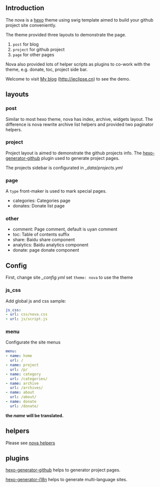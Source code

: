 
## Introduction ##

The nova is a [hexo](https://hexo.io) theme using swig template aimed to build your github project site conveniently.

The theme provided three layouts to demonstrate the page.

 1. `post` for blog
 2. `project` for github project
 3. `page` for other pages

Nova also provided lots of helper scripts as plugins to co-work with the theme, e.g. donate, toc, project side bar. 

Welcome to visit [My blog](http://ieclipse.cn) (http://ieclipse.cn) to see the demo.

## layouts ##
### post
Similar to most hexo theme, nova has index, archive, widgets layout. The difference is nova rewrite archive list helpers and provided two paginator helpers.

### project
Project layout is aimed to demonstrate the github projects info. The [hexo-generator-github] plugin used to generate project pages.

The projects sidebar is configurated in <var>_data</var>/<var>projects.yml</var>

### page
A `type` front-maker is used to mark special pages.

- categories: Categories page
- donates: Donate list page

### other
- comment: Page comment, default is uyan comment
- toc: Table of contents suffix
- share: Baidu share component
- analytics: Baidu analytics component
- donate: page donate component

## Config
First, change site <var>_config.yml</var> set `theme: nova` to use the theme

### js_css
Add global js and css sample:
```yml
js_css:
- url: css/nova.css
- url: js/script.js
```
### menu
Configurate the site menus
```yml
menu:
- name: home
  url: /
- name: project
  url: /p/
- name: category
  url: /categories/
- name: archive
  url: /archives/
- name: about
  url: /about/
- name: donate
  url: /donate/
```
**the <var>name</var> will be translated.**

## helpers

Please see [nova helpers](https://github.com/Jamling/hexo-theme-nova/blob/master/helpers.md)

## plugins

[hexo-generator-github] helps to generator project pages.

[hexo-generator-i18n] helps to generate multi-language sites.


[hexo-generator-github]: https://github.com/Jamling/hexo-generator-github/
[hexo-generator-i18n]: https://github.com/Jamling/hexo-generator-i18/

